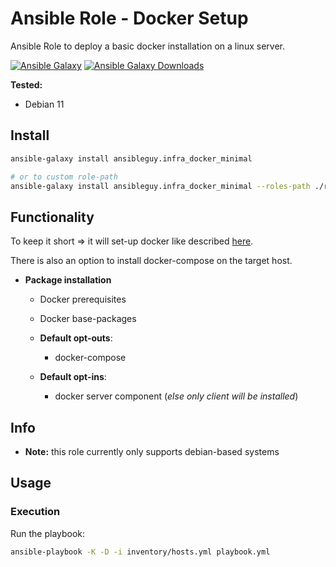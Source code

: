 # Ansible Role - Docker Setup
Ansible Role to deploy a basic docker installation on a linux server.

[![Ansible Galaxy](https://img.shields.io/ansible/role/56756)](https://galaxy.ansible.com/ansibleguy/infra_docker_minimal)
[![Ansible Galaxy Downloads](https://img.shields.io/badge/dynamic/json?color=blueviolet&label=Galaxy%20Downloads&query=%24.download_count&url=https%3A%2F%2Fgalaxy.ansible.com%2Fapi%2Fv1%2Froles%2F56756%2F%3Fformat%3Djson)](https://galaxy.ansible.com/ansibleguy/infra_docker_minimal)

**Tested:**
* Debian 11

## Install

```bash
ansible-galaxy install ansibleguy.infra_docker_minimal

# or to custom role-path
ansible-galaxy install ansibleguy.infra_docker_minimal --roles-path ./roles
```

## Functionality

To keep it short => it will set-up docker like described [here](https://docs.docker.com/engine/install/debian/).

There is also an option to install docker-compose on the target host.

* **Package installation**
  * Docker prerequisites
  * Docker base-packages


  * **Default opt-outs**:
    * docker-compose

  * **Default opt-ins**:
    * docker server component (_else only client will be installed_)

## Info

* **Note:** this role currently only supports debian-based systems

## Usage

### Execution

Run the playbook:
```bash
ansible-playbook -K -D -i inventory/hosts.yml playbook.yml
```
